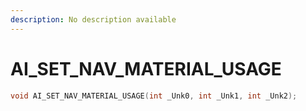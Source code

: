 ```yaml
---
description: No description available 
---
```


# AI_SET_NAV_MATERIAL_USAGE

```cpp
void AI_SET_NAV_MATERIAL_USAGE(int _Unk0, int _Unk1, int _Unk2);
```